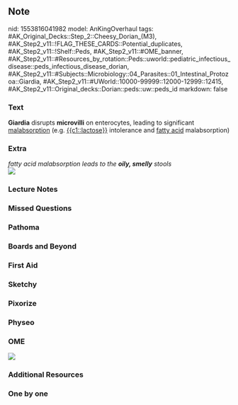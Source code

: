 ## Note
nid: 1553816041982
model: AnKingOverhaul
tags: #AK_Original_Decks::Step_2::Cheesy_Dorian_(M3), #AK_Step2_v11::!FLAG_THESE_CARDS::Potential_duplicates, #AK_Step2_v11::!Shelf::Peds, #AK_Step2_v11::#OME_banner, #AK_Step2_v11::#Resources_by_rotation::Peds::uworld::pediatric_infectious_disease::peds_infectious_disease_dorian, #AK_Step2_v11::#Subjects::Microbiology::04_Parasites::01_Intestinal_Protozoa::Giardia, #AK_Step2_v11::#UWorld::10000-99999::12000-12999::12415, #AK_Step2_v11::Original_decks::Dorian::peds::uw::peds_id
markdown: false

### Text
<b>Giardia</b> disrupts <b>microvilli</b> on enterocytes, leading
to significant <u>malabsorption</u> (e.g. <u>{{c1::lactose}}</u>
intolerance and <u>fatty acid</u> malabsorption)

### Extra
<div>
  <div>
    <div>
      <i>fatty acid malabsorption leads to the <b>oily, smelly</b>
      stools</i>
    </div>
    <div><img src="paste-20933670601143.jpg"></div>
  </div>
</div>

### Lecture Notes


### Missed Questions


### Pathoma


### Boards and Beyond


### First Aid


### Sketchy


### Pixorize


### Physeo


### OME
<div class="ome-widget">
  <a href="https://onlinemeded.org?ref=anki"><img src=
  "_OME_AnkiFlashcards_General_3.png"></a>
</div>

### Additional Resources


### One by one

